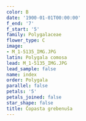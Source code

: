 ```yaml
---
color: B
date: '1900-01-01T00:00:00'
f_end: '7'
f_start: '5'
family: Polygalaceae
flower_type: C
image:
- M_1-5135_IMG.JPG
latin: Polygala comosa
lead: M_1-5135_IMG.JPG
lead_sample: false
name: index
order: Polygala
parallel: false
petals: '5'
petals_joined: false
star_shape: false
title: Čopasta grebenuša
---
```


